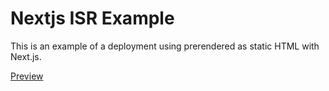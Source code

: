 # Nextjs ISR Example

This is an example of a deployment using prerendered as static HTML with Next.js.

[Preview](https://nextjs-isr-example-hsk-kr.vercel.app/)
